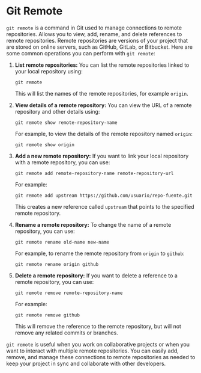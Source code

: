 # Git Remote

`git remote` is a command in Git used to manage connections to remote repositories. Allows you to view, add, rename, and delete references to remote repositories. Remote repositories are versions of your project that are stored on online servers, such as GitHub, GitLab, or Bitbucket. Here are some common operations you can perform with `git remote`:

1. **List remote repositories:** You can list the remote repositories linked to your local repository using:

    ```shell
    git remote
    ```

    This will list the names of the remote repositories, for example `origin`.

2. **View details of a remote repository:** You can view the URL of a remote repository and other details using:

    ```shell
    git remote show remote-repository-name
    ```

    For example, to view the details of the remote repository named `origin`:

    ```shell
    git remote show origin
    ```

3. **Add a new remote repository:** If you want to link your local repository with a remote repository, you can use:

    ```shell
    git remote add remote-repository-name remote-repository-url
    ```

    For example:

    ```shell
    git remote add upstream https://github.com/usuario/repo-fuente.git
    ```

    This creates a new reference called `upstream` that points to the specified remote repository.

4. **Rename a remote repository:** To change the name of a remote repository, you can use:

    ```shell
    git remote rename old-name new-name
    ```

    For example, to rename the remote repository from `origin` to `github`:

    ```shell
    git remote rename origin github
    ```

5. **Delete a remote repository:** If you want to delete a reference to a remote repository, you can use:

    ```shell
    git remote remove remote-repository-name
    ```

    For example:

    ```shell
    git remote remove github
    ```

    This will remove the reference to the remote repository, but will not remove any related commits or branches.

`git remote` is useful when you work on collaborative projects or when you want to interact with multiple remote repositories. You can easily add, remove, and manage these connections to remote repositories as needed to keep your project in sync and collaborate with other developers.